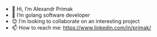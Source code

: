 - 👋 Hi, I’m Alexandr Primak
- 🌱 I’m golang software developer
- 😊 I’m looking to collaborate on an interesting project
- 📫 How to reach me: https://www.linkedin.com/in/primak/
